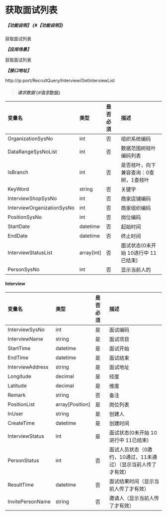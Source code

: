 # 获取面试列表
##### _【功能说明】_ {#【功能说明】}

获取面试列表


_**【应用场景】**_

获取面试列表


_**【接口地址】**_

http://ip:port/RecruitQuery/Interview/GetInterviewList

> #### _请求数据_ {#请求数据}

| 变量名 | 类型 | 是否必须 | 描述 |
| :--- | :--- | :--- | :--- |
| OrganizationSysNo | int |否| 组织系统编码 |
| DataRangeSysNoList | int | 否 | 数据范围树枝叶编码列表 |
| IsBranch | int | 否 | 是否枝叶，向下兼容查询：0查树，1查枝叶 |
| KeyWord| string| 否 |关键字|
| InterviewShopSysNo| int | 否 | 商家店铺编码|
| InterviewOrganizationSysNo| int | 否 | 商家组织编码|
| PositionSysNo| int | 否 | 岗位编码|
| StartDate| datetime| 否 | 起始时间|
| EndDate| datetime| 否|终止时间|
| InterviewStatusList|array[int] | 否|面试状态(0未开始 10进行中 11已结束)|
| PersonSysNo| int | 否 |显示当前人的|

#### Interview

| 变量名 | 类型 | 是否必须 | 描述 |
| :--- | :--- | :--- | :--- |
| InterviewSysNo| int | 是 | 面试编码 |
| InterviewName| string| 是 |面试项目|
| StartTime| datetime| 是 |面试开始 |
| EndTime| datetime| 是 |面试结束|
| InterviewAddress| string| 是 |面试地址 |
| Longitude| decimal| 是 |经度|
| Latitude| decimal| 是 |维度|
| Remark| string| 否 |备注|
| PositionList | array[Position]| 是 | 岗位列表 |
| InUser| string| 是 |创建人 |
| CreateTime| datetime| 是 |创建时间 |
| InterviewStatus| int | 是 |面试状态(0未开始 10进行中 11已结束)|
| PersonStatus| int| 否 |面试人员状态（0邀约，10通过，11未通过）（显示当前人传了才有效） |
| ResultTime| datetime| 否 |面试结果时间（显示当前人传了才有效） |
| InvitePersonName| string| 否 |邀请人（显示当前人传了才有效） |


